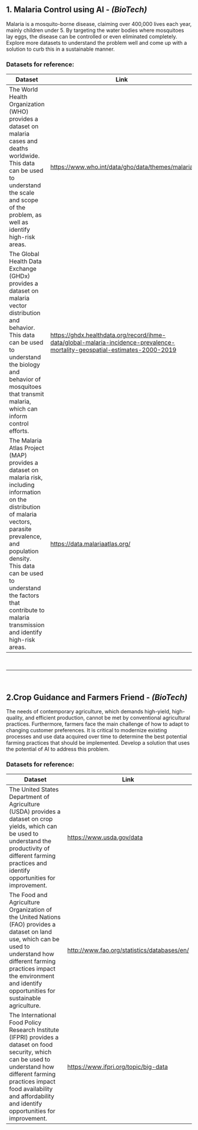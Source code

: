 ## 1. Malaria Control using AI - *(BioTech)* ##
Malaria is a mosquito-borne disease, claiming over 400,000 lives each year, mainly children under 5. By targeting the water bodies where mosquitoes lay eggs, the disease can be controlled or even eliminated completely. Explore more datasets to understand the problem well and come up with a solution to curb this in a sustainable manner.

### Datasets for reference: ###

Dataset  | Link
---------- | ----------
The World Health Organization (WHO) provides a dataset on malaria cases and deaths worldwide. This data can be used to understand the scale and scope of the problem, as well as identify high-risk areas.  | https://www.who.int/data/gho/data/themes/malaria
The Global Health Data Exchange (GHDx) provides a dataset on malaria vector distribution and behavior. This data can be used to understand the biology and behavior of mosquitoes that transmit malaria, which can inform control efforts.  | https://ghdx.healthdata.org/record/ihme-data/global-malaria-incidence-prevalence-mortality-geospatial-estimates-2000-2019 
The Malaria Atlas Project (MAP) provides a dataset on malaria risk, including information on the distribution of malaria vectors, parasite prevalence, and population density. This data can be used to understand the factors that contribute to malaria transmission and identify high-risk areas. | https://data.malariaatlas.org/ 

<br>
<hr>
<br>

## 2.Crop Guidance and Farmers Friend - *(BioTech)* ##
The needs of contemporary agriculture, which demands high-yield, high-quality, and efficient production, cannot be met by conventional agricultural practices. Furthermore, farmers face the main challenge of how to adapt to changing customer preferences. It is critical to modernize existing processes and use data acquired over time to determine the best potential farming practices that should be implemented. Develop a solution that uses the potential of AI to address this problem.

### Datasets for reference: ###

Dataset  | Link
---------- | ----------
The United States Department of Agriculture (USDA) provides a dataset on crop yields, which can be used to understand the productivity of different farming practices and identify opportunities for improvement.  | https://www.usda.gov/data
The Food and Agriculture Organization of the United Nations (FAO) provides a dataset on land use, which can be used to understand how different farming practices impact the environment and identify opportunities for sustainable agriculture.  | http://www.fao.org/statistics/databases/en/
The International Food Policy Research Institute (IFPRI) provides a dataset on food security, which can be used to understand how different farming practices impact food availability and affordability and identify opportunities for improvement. | https://www.ifpri.org/topic/big-data 
